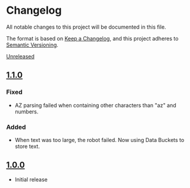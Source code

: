 # Changelog

All notable changes to this project will be documented in this file.

The format is based on [Keep a Changelog](https://keepachangelog.com/en/1.0.0/),
and this project adheres to [Semantic Versioning](https://semver.org/spec/v2.0.0.html).

[Unreleased]

## [1.1.0]

### Fixed

- AZ parsing failed when containing other characters than "az" and numbers.

### Added

- When text was too large, the robot failed. Now using Data Buckets to store text.

## [1.0.0]

- Initial release

[Unreleased]: https://github.com/itk-dev-rpa/masseoprettelse-kmd-nova/compare/1.1.0...HEAD
[1.1.0]: https://github.com/itk-dev-rpa/masseoprettelse-kmd-nova/releases/tag/1.1.0
[1.0.0]: https://github.com/itk-dev-rpa/masseoprettelse-kmd-nova/releases/tag/1.0.0